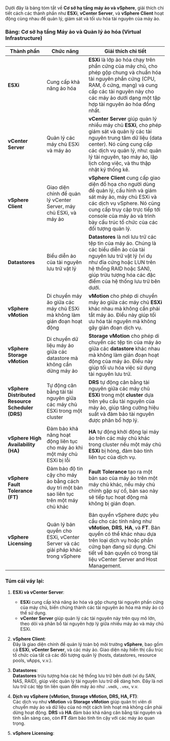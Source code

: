 Dưới đây là bảng tóm tắt về **Cơ sở hạ tầng máy ảo và vSphere**, giải thích chi tiết cách các thành phần như **ESXi**, **vCenter Server**, và **vSphere Client** hoạt động cùng nhau để quản lý, giám sát và tối ưu hóa tài nguyên của máy ảo.

### Bảng: **Cơ sở hạ tầng Máy ảo và Quản lý ảo hóa (Virtual Infrastructure)**

| **Thành phần**                         | **Chức năng**                                                                                           | **Giải thích chi tiết**                                                                                                                                                                                                                                           |
|----------------------------------------|---------------------------------------------------------------------------------------------------------|-------------------------------------------------------------------------------------------------------------------------------------------------------------------------------------------------------------------------------------------------------------------|
| **ESXi**                               | Cung cấp khả năng ảo hóa                                                                                 | **ESXi** là lớp ảo hóa chạy trên phần cứng của máy chủ, cho phép gộp chung và chuẩn hóa tài nguyên phần cứng (CPU, RAM, ổ cứng, mạng) và cung cấp các tài nguyên này cho các máy ảo dưới dạng một tập hợp tài nguyên ảo hóa đồng nhất.                       |
| **vCenter Server**                     | Quản lý các máy chủ ESXi và máy ảo                                                                        | **vCenter Server** giúp quản lý nhiều máy chủ **ESXi**, cho phép giám sát và quản lý các tài nguyên trung tâm dữ liệu (data center). Nó cũng cung cấp các dịch vụ quản lý, như: quản lý tài nguyên, tạo máy ảo, lập lịch công việc, và thu thập nhật ký thống kê. |
| **vSphere Client**                     | Giao diện chính để quản lý vCenter Server, máy chủ ESXi, và máy ảo                                        | **vSphere Client** cung cấp giao diện đồ họa cho người dùng để quản lý, cấu hình và giám sát máy ảo, máy chủ ESXi và các dịch vụ vSphere. Nó cũng cung cấp truy cập trực tiếp tới console của máy ảo và trình bày cấu trúc tổ chức của các đối tượng quản lý.  |
| **Datastores**                         | Biểu diễn ảo của tài nguyên lưu trữ vật lý                                                                | **Datastores** là nơi lưu trữ các tệp tin của máy ảo. Chúng là các biểu diễn ảo của tài nguyên lưu trữ vật lý (ví dụ như đĩa cứng hoặc LUN trên hệ thống RAID hoặc SAN), giúp trừu tượng hóa các đặc điểm của hệ thống lưu trữ bên dưới.                    |
| **vSphere vMotion**                    | Di chuyển máy ảo giữa các máy chủ ESXi mà không làm gián đoạn hoạt động                                    | **vMotion** cho phép di chuyển máy ảo giữa các máy chủ **ESXi** khác nhau mà không cần phải tắt máy ảo. Điều này giúp tối ưu hóa tài nguyên mà không gây gián đoạn dịch vụ.                                                                                         |
| **vSphere Storage vMotion**            | Di chuyển dữ liệu máy ảo giữa các datastore mà không cần dừng máy ảo                                       | **Storage vMotion** cho phép di chuyển các tệp tin của máy ảo giữa các **datastore** khác nhau mà không làm gián đoạn hoạt động của máy ảo. Điều này giúp tối ưu hóa việc sử dụng tài nguyên lưu trữ.                                                             |
| **vSphere Distributed Resource Scheduler (DRS)** | Tự động cân bằng tải tài nguyên giữa các máy chủ ESXi trong một cluster                                  | **DRS** tự động cân bằng tài nguyên giữa các máy chủ **ESXi** trong một **cluster** dựa trên yêu cầu tài nguyên của máy ảo, giúp tăng cường hiệu suất và đảm bảo tài nguyên được phân bổ hợp lý.                                                                   |
| **vSphere High Availability (HA)**     | Đảm bảo khả năng hoạt động liên tục cho máy ảo khi một máy chủ ESXi bị lỗi                                 | **HA** tự động khởi động lại máy ảo trên các máy chủ khác trong cluster nếu một máy chủ **ESXi** bị hỏng, đảm bảo tính liên tục của dịch vụ.                                                                                                                      |
| **vSphere Fault Tolerance (FT)**       | Đảm bảo độ tin cậy cho máy ảo bằng cách duy trì một bản sao liên tục trên một máy chủ khác                 | **Fault Tolerance** tạo ra một bản sao của máy ảo trên một máy chủ khác, nếu máy chủ chính gặp sự cố, bản sao này sẽ tiếp tục hoạt động mà không bị gián đoạn.                                                                                                     |
| **vSphere Licensing**                  | Quản lý bản quyền cho ESXi, vCenter Server và các giải pháp khác trong vSphere                            | Bản quyền vSphere được yêu cầu cho các tính năng như **vMotion**, **DRS**, **HA**, và **FT**. Bản quyền có thể khác nhau dựa trên loại dịch vụ hoặc phần cứng bạn đang sử dụng. Chi tiết về bản quyền có trong tài liệu vCenter Server and Host Management.    |

### Túm cái váy lại:

1. **ESXi và vCenter Server**:  
   - **ESXi** cung cấp khả năng ảo hóa và gộp chung tài nguyên phần cứng của máy chủ, biến chúng thành các tài nguyên ảo hóa mà máy ảo có thể sử dụng.  
   - **vCenter Server** giúp quản lý các tài nguyên này trên quy mô lớn, theo dõi và phân bổ tài nguyên hợp lý giữa nhiều máy ảo và máy chủ ESXi.

2. **vSphere Client**:  
   Đây là giao diện chính để quản lý toàn bộ môi trường **vSphere**, bao gồm cả **ESXi**, **vCenter Server**, và các máy ảo. Giao diện này hiển thị cấu trúc tổ chức của tất cả các đối tượng quản lý (hosts, datastores, resource pools, vApps, v.v.).

3. **Datastores**:  
   **Datastores** trừu tượng hóa các hệ thống lưu trữ bên dưới (ví dụ SAN, NAS, RAID), giúp việc quản lý tài nguyên lưu trữ dễ dàng hơn. Đây là nơi lưu trữ các tệp tin liên quan đến máy ảo như `.vmdk`, `.vmx`, v.v.

4. **Dịch vụ vSphere (vMotion, Storage vMotion, DRS, HA, FT)**:  
   Các dịch vụ như **vMotion** và **Storage vMotion** giúp quản trị viên di chuyển máy ảo và dữ liệu của nó một cách linh hoạt mà không cần phải dừng hoạt động. **DRS** và **HA** đảm bảo khả năng cân bằng tài nguyên và tính sẵn sàng cao, còn **FT** đảm bảo tính tin cậy với các máy ảo quan trọng. 

5. **vSphere Licensing**:  
